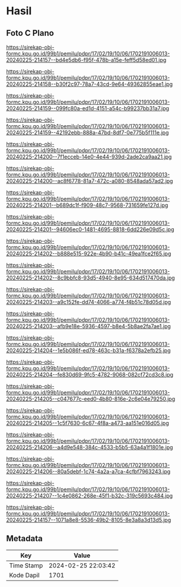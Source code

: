 # Hasil

## Foto C Plano

https://sirekap-obj-formc.kpu.go.id/99b1/pemilu/pdpr/17/02/19/10/06/1702191006013-20240225-214157--bd4e5db6-f95f-478b-a15e-feff5d58ed01.jpg

https://sirekap-obj-formc.kpu.go.id/99b1/pemilu/pdpr/17/02/19/10/06/1702191006013-20240225-214158--b30f2c97-78a7-43cd-9e64-49362855eae1.jpg

https://sirekap-obj-formc.kpu.go.id/99b1/pemilu/pdpr/17/02/19/10/06/1702191006013-20240225-214159--099fc80a-ed1d-4151-a54c-b99237bb31a7.jpg

https://sirekap-obj-formc.kpu.go.id/99b1/pemilu/pdpr/17/02/19/10/06/1702191006013-20240225-214159--42192ebb-888a-47bd-8df7-0e775b5f111e.jpg

https://sirekap-obj-formc.kpu.go.id/99b1/pemilu/pdpr/17/02/19/10/06/1702191006013-20240225-214200--7f1ecceb-14e0-4e44-939d-2ade2ca9aa21.jpg

https://sirekap-obj-formc.kpu.go.id/99b1/pemilu/pdpr/17/02/19/10/06/1702191006013-20240225-214200--ac8f6778-81a7-472c-a080-8548ada57ad2.jpg

https://sirekap-obj-formc.kpu.go.id/99b1/pemilu/pdpr/17/02/19/10/06/1702191006013-20240225-214201--b689dc1f-f909-48c7-9568-731659fe127d.jpg

https://sirekap-obj-formc.kpu.go.id/99b1/pemilu/pdpr/17/02/19/10/06/1702191006013-20240225-214201--94606ec0-1481-4695-8818-6dd226e09d5c.jpg

https://sirekap-obj-formc.kpu.go.id/99b1/pemilu/pdpr/17/02/19/10/06/1702191006013-20240225-214202--b888e515-922e-4b90-b41c-49ea1fce2f65.jpg

https://sirekap-obj-formc.kpu.go.id/99b1/pemilu/pdpr/17/02/19/10/06/1702191006013-20240225-214202--8c9bbfc8-93d5-4940-8e95-634d517470da.jpg

https://sirekap-obj-formc.kpu.go.id/99b1/pemilu/pdpr/17/02/19/10/06/1702191006013-20240225-214203--a9c152fe-dd74-4066-a774-f4b51c78d05d.jpg

https://sirekap-obj-formc.kpu.go.id/99b1/pemilu/pdpr/17/02/19/10/06/1702191006013-20240225-214203--afb9e18e-5936-4597-b8e4-5b8ae2fa7ae1.jpg

https://sirekap-obj-formc.kpu.go.id/99b1/pemilu/pdpr/17/02/19/10/06/1702191006013-20240225-214204--1e5b086f-ed78-463c-b31a-f6378a2efb25.jpg

https://sirekap-obj-formc.kpu.go.id/99b1/pemilu/pdpr/17/02/19/10/06/1702191006013-20240225-214204--fe830d69-9fc5-4782-9068-082cf72cd3c8.jpg

https://sirekap-obj-formc.kpu.go.id/99b1/pemilu/pdpr/17/02/19/10/06/1702191006013-20240225-214205--c047677c-eed0-4b80-816e-2c6e04e79250.jpg

https://sirekap-obj-formc.kpu.go.id/99b1/pemilu/pdpr/17/02/19/10/06/1702191006013-20240225-214205--1c5f7630-6c67-4f8a-a473-aa151e016d05.jpg

https://sirekap-obj-formc.kpu.go.id/99b1/pemilu/pdpr/17/02/19/10/06/1702191006013-20240225-214206--a4d9e548-384c-4533-b5b5-63a4a1f1801e.jpg

https://sirekap-obj-formc.kpu.go.id/99b1/pemilu/pdpr/17/02/19/10/06/1702191006013-20240225-214206--80a5debf-1c74-4a2a-a7ca-4cfbf7963243.jpg

https://sirekap-obj-formc.kpu.go.id/99b1/pemilu/pdpr/17/02/19/10/06/1702191006013-20240225-214207--1c4e0862-268e-45f1-b32c-319c5693c484.jpg

https://sirekap-obj-formc.kpu.go.id/99b1/pemilu/pdpr/17/02/19/10/06/1702191006013-20240225-214157--1071a8e8-5536-49b2-8105-8e3a8a3d13d5.jpg


## Metadata

| Key        | Value               |
| ---------- | ------------------- |
| Time Stamp | 2024-02-25 22:03:42 |
| Kode Dapil | 1701                |



